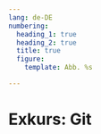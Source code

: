 ```yaml
---
lang: de-DE
numbering:
  heading_1: true
  heading_2: true
  title: true
  figure:
    template: Abb. %s

---
```


# Exkurs: Git